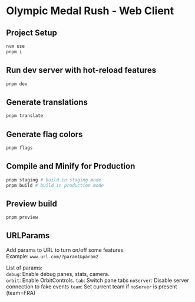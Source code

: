 # Olympic Medal Rush - Web Client

## Project Setup

```sh
nvm use
pnpm i
```

## Run dev server with hot-reload features

```sh
pnpm dev
```

## Generate translations

```sh
pnpm translate
```

## Generate flag colors

```sh
pnpm flags
```

## Compile and Minify for Production

``` bash
pnpm staging # build in staging mode
pnpm build # build in production mode
```

## Preview build

``` bash
pnpm preview
```

## URLParams

Add params to URL to turn on/off some features.  
Example: `www.url.com/?param1&param2`  

List of params:  
`debug`: Enable debug panes, stats, camera.  
`orbit`: Enable OrbitControls.
`tab`: Switch pane tabs
`noServer`: Disable server connection to fake events
`team`: Set current team if `noServer` is present (team=FRA)
